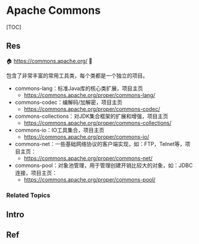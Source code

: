 # Apache Commons

[TOC]



## Res
🏠 https://commons.apache.org/
🚧 

包含了非常丰富的常用工具类，每个类都是一个独立的项目。
- commons-lang：标准Java库的核心类扩展，项目主页
	- https://commons.apache.org/proper/commons-lang/
- commons-codec：编解码/加解密，项目主页
	- https://commons.apache.org/proper/commons-codec/
- commons-collections：对JDK集合框架的扩展和增强，项目主页
	- https://commons.apache.org/proper/commons-collections/
- commons-io：IO工具集合，项目主页
	- https://commons.apache.org/proper/commons-io/
- commons-net：一些基础网络协议的客户端实现，如：FTP，Telnet等，项目主页：
	- https://commons.apache.org/proper/commons-net/
- commons-pool：对象池管理，用于管理创建开销比较大的对象，如：JDBC连接，项目主页：
	- https://commons.apache.org/proper/commons-pool/

### Related Topics



## Intro



## Ref
